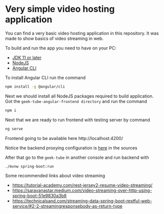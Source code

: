 # Very simple video hosting application

You can find a very basic video hosting application in this repository. 
It was made to show basics of video streaming in web.

To build and run the app you need to have on your PC:
* [JDK 11 or later](https://www.oracle.com/java/technologies/javase-jdk11-downloads.html)
* [NodeJS](https://nodejs.org/)
* [Angular CLI](https://angular.io/guide/setup-local)

To install Angular CLI run the command
```bash
npm install -g @angular/cli
```

Next we should install all NodeJS packages required to build application. Got the `geek-tube-angular-frontend directory` and run the command 
```bash
npm i
```

Next that we are ready to run frontend with testing server by command
```bash
ng serve
```

Frontend going to be available here http://localhost:4200/

Notice the backend proxying configuration is [here](/geek-tube-angular-frontend/proxy.conf.json) in the sources

After that go to the `geek-tube` in another console and run backend with
```bash
./mvnw spring-boot:run
```

Some recommended links about video streaming
* https://tutorial-academy.com/rest-jersey2-resume-video-streaming/
* https://saravanastar.medium.com/video-streaming-over-http-using-spring-boot-51e9830a3b8
* https://technicalsand.com/streaming-data-spring-boot-restful-web-service/#2-2-streamingresponsebody-as-return-type

